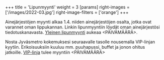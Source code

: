 +++
title = 'Lipunmyynti'
weight = 3
[params]
  right-images = ['/images/2022-03.jpg']
  right-image-filters = ['orange']
+++

Ainejärjestöjen myynti alkaa 1.4. niiden ainejärjestöjen osalta, jotka ovat varannet oman lippukannan. Linkin lipunmyyntiin löydät oman ainejärjestösi tiedotuskanavasta. [Yleinen lipunmyynti](/) aukeaa <PÄIVÄMÄÄRÄ>.

Nosta Jyväsmetro kokemuksesi seuraavalle tasolle nousemalla VIP-linjan kyytiin. Erikoisuuksiin kuuluu mm. puuhapussi, buffet ja jonon ohitus jatkoille. [VIP-linja](/) tulee myyntiin <PÄIVÄMÄÄRÄ>
